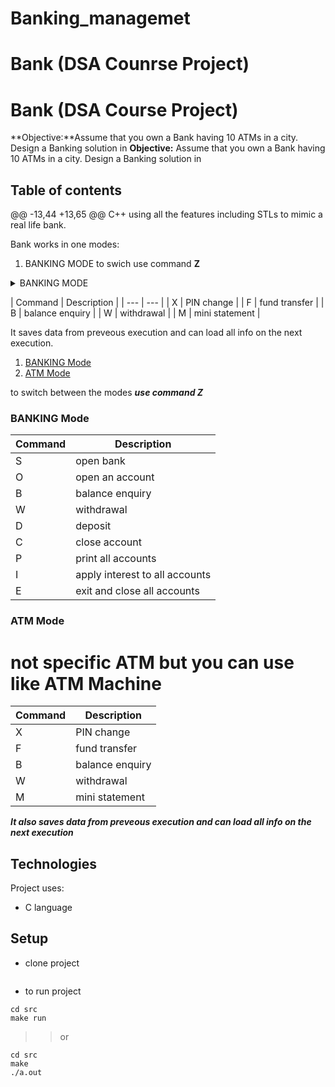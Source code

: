 # Banking_managemet
# Bank (DSA Counrse Project)
# Bank (DSA Course Project)

**Objective:**Assume that you own a Bank having 10 ATMs in a city. Design a Banking solution in
**Objective:** Assume that you own a Bank having 10 ATMs in a city. Design a Banking solution in


## Table of contents
@@ -13,44 +13,65 @@ C++ using all the features including STLs to mimic a real life bank.

Bank works in one modes:

1. BANKING MODE
   to swich use command **Z**

<details><summary>BANKING MODE</summary>
<p>
| Command | Description |
| --- | --- |

| O | open an account |
| B | balance enquiry |
| W | withdrawal |
| D | deposit |
| C | close account |




| E | exit and close all accounts |
</p>
</details>

<p>
| Command | Description |
| --- | --- |
| X | PIN change |
| F | fund transfer |
| B | balance enquiry |
| W | withdrawal |
| M | mini statement |
</p>
</details>

It saves data from preveous execution and can load all info on the next execution.
1. [BANKING Mode](#banking-mode)
2. [ATM Mode](#ATM-mode)

to switch between the modes **_use command Z_**

### BANKING Mode

| Command | Description                    |
| ------- | ------------------------------ |
| S       | open bank                      |
| O       | open an account                |
| B       | balance enquiry                |
| W       | withdrawal                     |
| D       | deposit                        |
| C       | close account                  |                                  |
| P       | print all accounts             |
| I       | apply interest to all accounts |
| E       | exit and close all accounts    |

### ATM Mode
# not specific ATM but you can use like ATM Machine
| Command | Description     |
| ------- | --------------- |
| X       | PIN change      |
| F       | fund transfer   |
| B       | balance enquiry |
| W       | withdrawal      |
| M       | mini statement  |

**_It also saves data from preveous execution and can load all info on the next execution_**

## Technologies

Project uses:

- C language


## Setup

- clone project

```

```

- to run project

```make
cd src
make run
```

> > or
```
cd src
make
./a.out
```

